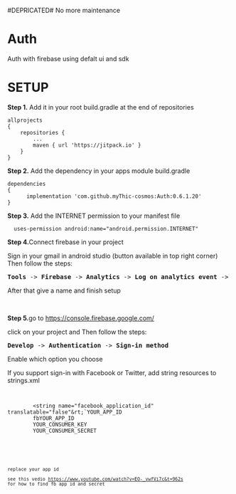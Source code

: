 #DEPRICATED#
No more maintenance

# Auth
Auth with firebase using defalt ui and sdk

<h1>SETUP</h1>

<p><strong>Step 1.</strong> Add it in your root build.gradle at the end of repositories</p>
<pre><code>allprojects 
{
	repositories {
		...
		maven { url 'https://jitpack.io' }
	}
}
</code></pre>


<p><strong>Step 2.</strong> Add the dependency in your apps module build.gradle</p>
<pre><code>dependencies 
{
	  implementation 'com.github.myThic-cosmos:Auth:0.6.1.20'
}
</code></pre>


<p><strong>Step 3.</strong> Add the INTERNET permission to your manifest file</p>
<pre><code>  uses-permission android:name="android.permission.INTERNET"</code></pre>


<p><strong>Step 4.</strong>Connect firebase in your project</p>
Sign in your gmail in android studio (button available in top right corner)<br>
Then follow the steps:<br>
<pre><b>Tools</b> -> <b>Firebase</b> -> <b>Analytics</b> -> <b>Log on analytics event</b> -> <b>Connect to firebase</b></pre>
After that give a name and finish setup

<br><p><strong>Step 5.</strong>go to https://console.firebase.google.com/</p>
click on your project and Then follow the steps:<br>
<pre><b>Develop</b> -> <b>Authentication</b> -> <b>Sign-in method</b></pre>
Enable which option you choose<br>

If you support sign-in with Facebook or Twitter, add string resources to strings.xml 
 
 <pre><code>
 <resources>
        &lt;string name="facebook_application_id" translatable="false"&rt;`YOUR_APP_ID</string>
        <string name="facebook_login_protocol_scheme" translatable="false">fbYOUR_APP_ID</string>
        <string name="twitter_consumer_key" translatable="false">YOUR_CONSUMER_KEY</string>
        <string name="twitter_consumer_secret" translatable="false">YOUR_CONSUMER_SECRET</string>
 </resources>
 <code></pre>     
 replace your app id<br>
 <br>see this vedio https://www.youtube.com/watch?v=EO-_vwfVi7c&t=962s for how to find fb app id and secret

